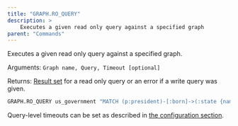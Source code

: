 ```yaml
---
title: "GRAPH.RO_QUERY"
description: >
    Executes a given read only query against a specified graph
parent: "Commands"    
---
```


Executes a given read only query against a specified graph.

Arguments: `Graph name, Query, Timeout [optional]`

Returns: [Result set](/design/result_structure) for a read only query or an error if a write query was given.

```sh
GRAPH.RO_QUERY us_government "MATCH (p:president)-[:born]->(:state {name:'Hawaii'}) RETURN p"
```

Query-level timeouts can be set as described in [the configuration section](/configuration#timeout).

